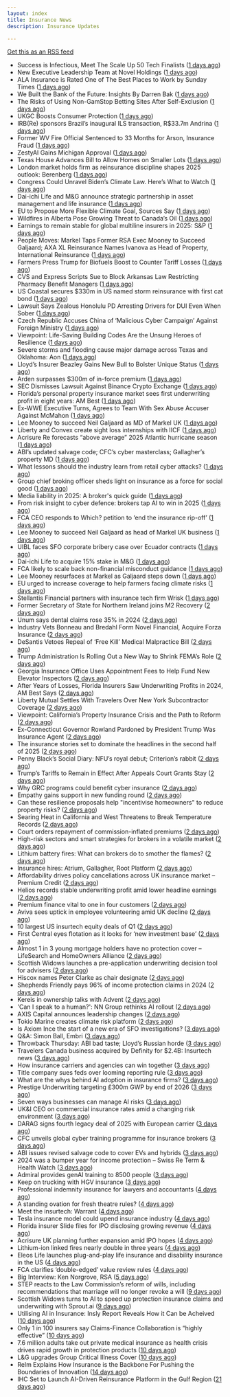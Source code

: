 ```yaml
---
layout: index
title: Insurance News
description: Insurance Updates

---
```


[Get this as an RSS feed](/insurance.rss)

<!-- news_marker starts -->
- Success is Infectious, Meet The Scale Up 50 Tech Finalists ([1 days ago](https://insurance-edge.net/2025/05/30/success-is-infectious-meet-the-scale-up-50-tech-finalists/))
- New Executive Leadership Team at Novel Holdings ([1 days ago](https://insurance-edge.net/2025/05/30/new-executive-leadership-team-at-novel-holdings/))
- ALA Insurance is Rated One of The Best Places to Work by Sunday Times ([1 days ago](https://insurance-edge.net/2025/05/30/ala-insurance-is-rated-one-of-the-best-places-to-work-by-sunday-times/))
- We Built the Bank of the Future: Insights By Darren Bak ([1 days ago](https://insurance-edge.net/2025/05/30/we-built-the-bank-of-the-future-insights-by-darren-bak/))
- The Risks of Using Non-GamStop Betting Sites After Self-Exclusion ([1 days ago](https://insurance-edge.net/2025/05/30/the-risks-of-using-non-gamstop-betting-sites-after-self-exclusion/))
- UKGC Boosts Consumer Protection ([1 days ago](https://insurance-edge.net/2025/05/30/ukgc-boosts-consumer-protection/))
- IRB(Re) sponsors Brazil’s inaugural ILS transaction, R$33.7m Andrina ([1 days ago](https://www.reinsurancene.ws/irbre-sponsors-brazils-inaugural-ils-transaction-r33-7m-andrina/))
- Former WV Fire Official Sentenced to 33 Months for Arson, Insurance Fraud ([1 days ago](https://www.insurancejournal.com/news/southeast/2025/05/30/825740.htm))
- ZestyAI Gains Michigan Approval ([1 days ago](https://www.insurancejournal.com/news/midwest/2025/05/30/825745.htm))
- Texas House Advances Bill to Allow Homes on Smaller Lots ([1 days ago](https://www.insurancejournal.com/news/southcentral/2025/05/30/825741.htm))
- London market holds firm as reinsurance discipline shapes 2025 outlook: Berenberg ([1 days ago](https://www.reinsurancene.ws/london-market-holds-firm-as-reinsurance-discipline-shapes-2025-outlook-berenberg/))
- Congress Could Unravel Biden’s Climate Law. Here’s What to Watch ([1 days ago](https://www.insurancejournal.com/news/national/2025/05/30/825735.htm))
- Dai-ichi Life and M&G announce strategic partnership in asset management and life insurance ([1 days ago](https://www.reinsurancene.ws/dai-ichi-life-and-mg-announce-strategic-partnership-in-asset-management-and-life-insurance/))
- EU to Propose More Flexible Climate Goal, Sources Say ([1 days ago](https://www.insurancejournal.com/news/international/2025/05/30/825731.htm))
- Wildfires in Alberta Pose Growing Threat to Canada’s Oil ([1 days ago](https://www.insurancejournal.com/news/international/2025/05/30/825724.htm))
- Earnings to remain stable for global multiline insurers in 2025: S&P ([1 days ago](https://www.reinsurancene.ws/earnings-to-remain-stable-for-global-multiline-insurers-in-2025-sp/))
- People Moves: Markel Taps Former RSA Exec Mooney to Succeed Galjaard; AXA XL Reinsurance Names Ivanova as Head of Property, International Reinsurance ([1 days ago](https://www.insurancejournal.com/news/international/2025/05/30/825701.htm))
- Farmers Press Trump for Biofuels Boost to Counter Tariff Losses ([1 days ago](https://www.insurancejournal.com/news/midwest/2025/05/30/825702.htm))
- CVS and Express Scripts Sue to Block Arkansas Law Restricting Pharmacy Benefit Managers ([1 days ago](https://www.insurancejournal.com/news/southcentral/2025/05/30/825696.htm))
- US Coastal secures $330m in US named storm reinsurance with first cat bond ([1 days ago](https://www.reinsurancene.ws/us-coastal-secures-330m-in-us-named-storm-reinsurance-with-first-cat-bond/))
- Lawsuit Says Zealous Honolulu PD Arresting Drivers for DUI Even When Sober ([1 days ago](https://www.insurancejournal.com/news/west/2025/05/30/825693.htm))
- Czech Republic Accuses China of ‘Malicious Cyber Campaign’ Against Foreign Ministry ([1 days ago](https://www.insurancejournal.com/news/international/2025/05/30/825682.htm))
- Viewpoint: Life-Saving Building Codes Are the Unsung Heroes of Resilience ([1 days ago](https://www.insurancejournal.com/news/national/2025/05/30/825672.htm))
- Severe storms and flooding cause major damage across Texas and Oklahoma: Aon ([1 days ago](https://www.reinsurancene.ws/severe-storms-and-flooding-cause-major-damage-across-texas-and-oklahoma-aon/))
- Lloyd’s Insurer Beazley Gains New Bull to Bolster Unique Status ([1 days ago](https://www.insurancejournal.com/news/international/2025/05/30/825663.htm))
- Arden surpasses $300m of in-force premium ([1 days ago](https://www.reinsurancene.ws/arden-surpasses-300m-of-in-force-premium/))
- SEC Dismisses Lawsuit Against Binance Crypto Exchange ([1 days ago](https://www.insurancejournal.com/news/national/2025/05/30/825659.htm))
- Florida’s personal property insurance market sees first underwriting profit in eight years: AM Best ([1 days ago](https://www.reinsurancene.ws/floridas-personal-property-insurance-market-sees-first-underwriting-profit-in-eight-years-am-best/))
- Ex-WWE Executive Turns, Agrees to Team With Sex Abuse Accuser Against McMahon ([1 days ago](https://www.insurancejournal.com/news/east/2025/05/30/825651.htm))
- Lee Mooney to succeed Neil Galjaard as MD of Markel UK ([1 days ago](https://www.reinsurancene.ws/lee-mooney-to-succeed-neil-galjaard-as-md-of-markel-uk/))
- Liberty and Convex create sight loss internships with IICF ([1 days ago](https://www.postonline.co.uk/people/7957838/liberty-and-convex-create-sight-loss-internships-with-iicf))
- Acrisure Re forecasts “above average” 2025 Atlantic hurricane season ([1 days ago](https://www.reinsurancene.ws/acrisure-re-forecasts-above-average-2025-atlantic-hurricane-season/))
- ABI’s updated salvage code; CFC’s cyber masterclass; Gallagher’s property MD ([1 days ago](https://www.postonline.co.uk/news/7957830/abis-updated-salvage-code-cfcs-cyber-masterclass-gallaghers-property-md))
- What lessons should the industry learn from retail cyber attacks? ([1 days ago](https://www.postonline.co.uk/technology/7957834/what-lessons-should-the-industry-learn-from-retail-cyber-attacks))
- Group chief broking officer sheds light on insurance as a force for social good ([1 days ago](https://www.insurancebusinessmag.com/uk/news/breaking-news/group-chief-broking-officer-sheds-light-on-insurance-as-a-force-for-social-good-537472.aspx))
- Media liability in 2025: A broker's quick guide ([1 days ago](https://www.insurancebusinessmag.com/uk/news/professional-liability/media-liability-in-2025-a-brokers-quick-guide-537471.aspx))
- From risk insight to cyber defence: brokers tap AI to win in 2025 ([1 days ago](https://www.insurancebusinessmag.com/uk/news/technology/from-risk-insight-to-cyber-defence-brokers-tap-ai-to-win-in-2025-537470.aspx))
- FCA CEO responds to Which? petition to ‘end the insurance rip-off’ ([1 days ago](https://www.postonline.co.uk/news/7957839/fca-ceo-responds-to-which-petition-to-end-the-insurance-rip-off))
- Lee Mooney to succeed Neil Galjaard as head of Markel UK business ([1 days ago](https://www.insurancebusinessmag.com/uk/news/breaking-news/lee-mooney-to-succeed-neil-galjaard-as-head-of-markel-uk-business-537469.aspx))
- UIBL faces SFO corporate bribery case over Ecuador contracts ([1 days ago](https://www.insurancebusinessmag.com/uk/news/breaking-news/uibl-faces-sfo-corporate-bribery-case-over-ecuador-contracts-537468.aspx))
- Dai-ichi Life to acquire 15% stake in M&G ([1 days ago](https://www.insurancebusinessmag.com/uk/news/breaking-news/daiichi-life-to-acquire-15-stake-in-mandg-537467.aspx))
- FCA likely to scale back non-financial misconduct guidance ([1 days ago](https://www.postonline.co.uk/regulation/7957826/fca-likely-to-scale-back-non-financial-misconduct-guidance))
- Lee Mooney resurfaces at Markel as Galjaard steps down ([1 days ago](https://www.postonline.co.uk/news/7957836/lee-mooney-resurfaces-at-markel-as-galjaard-steps-down))
- EU urged to increase coverage to help farmers facing climate risks ([1 days ago](https://www.insurancebusinessmag.com/uk/news/environmental/eu-urged-to-increase-coverage-to-help-farmers-facing-climate-risks-537453.aspx))
- Stellantis Financial partners with insurance tech firm Wrisk ([1 days ago](https://www.insurancebusinessmag.com/uk/news/auto-motor/stellantis-financial-partners-with-insurance-tech-firm-wrisk-537452.aspx))
- Former Secretary of State for Northern Ireland joins M2 Recovery ([2 days ago](https://www.insurancebusinessmag.com/uk/news/breaking-news/former-secretary-of-state-for-northern-ireland-joins-m2-recovery-537451.aspx))
- Unum says dental claims rose 35% in 2024 ([2 days ago](https://www.insurancebusinessmag.com/uk/news/life-insurance/unum-says-dental-claims-rose-35-in-2024-537450.aspx))
- Industry Vets Bonneau and Bredahl Form Novel Financial, Acquire Forza Insurance ([2 days ago](https://www.insurancejournal.com/news/national/2025/05/30/825618.htm))
- DeSantis Vetoes Repeal of ‘Free Kill’ Medical Malpractice Bill ([2 days ago](https://www.insurancejournal.com/news/southeast/2025/05/30/825554.htm))
- Trump Administration Is Rolling Out a New Way to Shrink FEMA’s Role ([2 days ago](https://www.insurancejournal.com/news/national/2025/05/30/825622.htm))
- Georgia Insurance Office Uses Appointment Fees to Help Fund New Elevator Inspectors ([2 days ago](https://www.insurancejournal.com/news/southeast/2025/05/30/825592.htm))
- After Years of Losses, Florida Insurers Saw Underwriting Profits in 2024, AM Best Says ([2 days ago](https://www.insurancejournal.com/news/southeast/2025/05/30/825605.htm))
- Liberty Mutual Settles With Travelers Over New York Subcontractor Coverage ([2 days ago](https://www.insurancejournal.com/news/east/2025/05/30/825533.htm))
- Viewpoint: California’s Property Insurance Crisis and the Path to Reform ([2 days ago](https://www.insurancejournal.com/news/west/2025/05/30/825600.htm))
- Ex-Connecticut Governor Rowland Pardoned by President Trump Was Insurance Agent ([2 days ago](https://www.insurancejournal.com/news/east/2025/05/30/825629.htm))
- The insurance stories set to dominate the headlines in the second half of 2025 ([2 days ago](https://www.postonline.co.uk/commercial/7957828/the-insurance-stories-set-to-dominate-the-headlines-in-the-second-half-of-2025))
- Penny Black’s Social Diary: NFU’s royal debut; Criterion’s rabbit ([2 days ago](https://www.postonline.co.uk/people/7957615/penny-black%E2%80%99s-social-diary-nfu%E2%80%99s-royal-debut-criterion%E2%80%99s-rabbit))
- Trump’s Tariffs to Remain in Effect After Appeals Court Grants Stay ([2 days ago](https://www.insurancejournal.com/news/national/2025/05/29/825614.htm))
- Why GRC programs could benefit cyber insurance ([2 days ago](https://www.dig-in.com/opinion/why-grc-programs-could-benefit-cyber-insurance))
- Empathy gains support in new funding round ([2 days ago](https://www.dig-in.com/news/empathy-gains-support-in-new-funding-round))
- Can these resilience proposals help "incentivise homeowners" to reduce property risks? ([2 days ago](https://www.insurancebusinessmag.com/uk/news/property-insurance/can-these-resilience-proposals-help-incentivise-homeowners-to-reduce-property-risks-537412.aspx))
- Searing Heat in California and West Threatens to Break Temperature Records ([2 days ago](https://www.insurancejournal.com/news/west/2025/05/29/825542.htm))
- Court orders repayment of commission-inflated premiums ([2 days ago](https://www.postonline.co.uk/commercial/7957833/court-orders-repayment-of-commission-inflated-premiums))
- High-risk sectors and smart strategies for brokers in a volatile market ([2 days ago](https://www.insurancebusinessmag.com/uk/news/breaking-news/highrisk-sectors-and-smart-strategies-for-brokers-in-a-volatile-market-537319.aspx))
- Lithium battery fires: What can brokers do to smother the flames? ([2 days ago](https://www.insurancebusinessmag.com/uk/news/auto-motor/lithium-battery-fires-what-can-brokers-do-to-smother-the-flames-537318.aspx))
- Insurance hires: Atrium, Gallagher, Root Platform ([2 days ago](https://www.insurancebusinessmag.com/uk/news/breaking-news/insurance-hires-atrium-gallagher-root-platform-537317.aspx))
- Affordability drives policy cancellations across UK insurance market – Premium Credit ([2 days ago](https://www.insurancebusinessmag.com/uk/news/auto-motor/affordability-drives-policy-cancellations-across-uk-insurance-market--premium-credit-537316.aspx))
- Helios records stable underwriting profit amid lower headline earnings ([2 days ago](https://www.insurancebusinessmag.com/uk/news/breaking-news/helios-records-stable-underwriting-profit-amid-lower-headline-earnings-537315.aspx))
- Premium finance vital to one in four customers ([2 days ago](https://www.postonline.co.uk/personal/7957831/premium-finance-vital-to-one-in-four-customers))
- Aviva sees uptick in employee volunteering amid UK decline ([2 days ago](https://www.postonline.co.uk/people/7957801/aviva-sees-uptick-in-employee-volunteering-amid-uk-decline))
- 10 largest US insurtech equity deals of Q1 ([2 days ago](https://www.dig-in.com/list/10-largest-us-insurtech-equity-deals-of-q1))
- First Central eyes flotation as it looks for ‘new investment base’ ([2 days ago](https://www.postonline.co.uk/news/7957822/first-central-eyes-flotation-as-it-looks-for-%E2%80%98new-investment-base%E2%80%99))
- Almost 1 in 3 young mortgage holders have no protection cover – LifeSearch and HomeOwners Alliance ([2 days ago](https://ifamagazine.com/almost-1-in-3-young-mortgage-holders-have-no-protection-cover-lifesearch-and-homeowners-alliance/))
- Scottish Widows launches a pre-application underwriting decision tool for advisers ([2 days ago](https://ifamagazine.com/scottish-widows-launches-a-pre-application-underwriting-decision-tool-for-advisers/))
- Hiscox names Peter Clarke as chair designate ([2 days ago](https://www.postonline.co.uk/news/7957829/hiscox-names-peter-clarke-as-chair-designate))
- Shepherds Friendly pays 96% of income protection claims in 2024 ([2 days ago](https://ifamagazine.com/shepherds-friendly-pays-96-of-income-protection-claims-in-2024/))
- Kereis in ownership talks with Advent ([2 days ago](https://www.insurancebusinessmag.com/uk/news/breaking-news/kereis-in-ownership-talks-with-advent-537286.aspx))
- 'Can I speak to a human?': NN Group rethinks AI rollout ([2 days ago](https://www.insurancebusinessmag.com/uk/news/technology/can-i-speak-to-a-human-nn-group-rethinks-ai-rollout-537285.aspx))
- AXIS Capital announces leadership changes ([2 days ago](https://www.insurancebusinessmag.com/uk/news/breaking-news/axis-capital-announces-leadership-changes-537284.aspx))
- Tokio Marine creates climate risk platform ([2 days ago](https://www.insurancebusinessmag.com/uk/news/environmental/tokio-marine-creates-climate-risk-platform-537283.aspx))
- Is Axiom Ince the start of a new era of SFO investigations? ([3 days ago](https://www.postonline.co.uk/broker/7957763/is-axiom-ince-the-start-of-a-new-era-of-sfo-investigations))
- Q&A: Simon Ball, Embri ([3 days ago](https://www.postonline.co.uk/technology/7957476/qa-simon-ball-embri))
- Throwback Thursday: ABI bad taste; Lloyd’s Russian horde ([3 days ago](https://www.postonline.co.uk/lloyd%E2%80%99slondon/7956606/throwback-thursday-abi-bad-taste-lloyd%E2%80%99s-russian-horde))
- Travelers Canada business acquired by Definity for $2.4B: Insurtech news ([3 days ago](https://www.dig-in.com/news/travelers-canada-acquired-by-definity-2-4b-insurtech-news))
- How insurance carriers and agencies can win together ([3 days ago](https://www.dig-in.com/opinion/how-insurance-carriers-and-agencies-can-win-together))
- Title company sues feds over looming reporting rule ([3 days ago](https://www.dig-in.com/news/title-company-sues-feds-over-looming-reporting-rule))
- What are the whys behind AI adoption in insurance firms? ([3 days ago](https://www.dig-in.com/news/what-are-the-whys-behind-ai-adoption-in-insurance-firms))
- Prestige Underwriting targeting £300m GWP by end of 2026 ([3 days ago](https://www.postonline.co.uk/news/7957825/prestige-underwriting-targeting-%C2%A3300m-gwp-by-end-of-2026))
- Seven ways businesses can manage AI risks ([3 days ago](https://www.insurancebusinessmag.com/uk/news/cyber/seven-ways-businesses-can-manage-ai-risks-537188.aspx))
- UK&I CEO on commercial insurance rates amid a changing risk environment ([3 days ago](https://www.insurancebusinessmag.com/uk/news/breaking-news/ukandi-ceo-on-commercial-insurance-rates-amid-a-changing-risk-environment-537187.aspx))
- DARAG signs fourth legacy deal of 2025 with European carrier ([3 days ago](https://www.insurancebusinessmag.com/uk/news/breaking-news/darag-signs-fourth-legacy-deal-of-2025-with-european-carrier-537184.aspx))
- CFC unveils global cyber training programme for insurance brokers ([3 days ago](https://www.insurancebusinessmag.com/uk/news/cyber/cfc-unveils-global-cyber-training-programme-for-insurance-brokers-537183.aspx))
- ABI issues revised salvage code to cover EVs and hybrids ([3 days ago](https://www.insurancebusinessmag.com/uk/news/auto-motor/abi-issues-revised-salvage-code-to-cover-evs-and-hybrids-537182.aspx))
- 2024 was a bumper year for income protection – Swiss Re Term & Health Watch ([3 days ago](https://ifamagazine.com/2024-was-a-bumper-year-for-income-protection-swiss-re-term-health-watch/))
- Admiral provides genAI training to 8500 people ([3 days ago](https://www.postonline.co.uk/technology/7957819/admiral-provides-genai-training-to-8500-people))
- Keep on trucking with HGV insurance ([3 days ago](https://www.postonline.co.uk/commercial/7957551/keep-on-trucking-with-hgv-insurance))
- Professional indemnity insurance for lawyers and accountants ([4 days ago](https://www.postonline.co.uk/commercial/7957725/professional-indemnity-insurance-for-lawyers-and-accountants))
- A standing ovation for fresh theatre rules? ([4 days ago](https://www.postonline.co.uk/commercial/7957410/a-standing-ovation-for-fresh-theatre-rules))
- Meet the insurtech: Warrant ([4 days ago](https://www.dig-in.com/news/meet-the-insurtech-warrant))
- Tesla insurance model could upend insurance industry ([4 days ago](https://www.dig-in.com/opinion/tesla-insurance-model-could-upend-insurance-industry))
- Florida insurer Slide files for IPO disclosing growing revenue ([4 days ago](https://www.dig-in.com/articles/florida-insurer-slide-files-for-ipo-disclosing-growing-revenue))
- Acrisure UK planning further expansion amid IPO hopes ([4 days ago](https://www.postonline.co.uk/news/7957733/acrisure-uk-planning-further-expansion-amid-ipo-hopes))
- Lithium-ion linked fires nearly double in three years ([4 days ago](https://www.postonline.co.uk/personal/7957821/lithium-ion-linked-fires-nearly-double-in-three-years))
- Eleos Life launches plug-and-play life insurance and disability insurance in the US ([4 days ago](https://ifamagazine.com/eleos-life-launches-plug-and-play-life-insurance-and-disability-insurance-in-the-us/))
- FCA clarifies ‘double-edged’ value review rules ([4 days ago](https://www.postonline.co.uk/regulation/7957818/fca-clarifies-%E2%80%98double-edged%E2%80%99-value-review-rules))
- Big Interview: Ken Norgrove, RSA ([5 days ago](https://www.postonline.co.uk/commercial/7957757/big-interview-ken-norgrove-rsa))
- STEP reacts to the Law Commission’s reform of wills, including recommendations that marriage will no longer revoke a will ([9 days ago](https://ifamagazine.com/step-reacts-to-the-law-commissions-reform-of-wills-including-recommendations-that-marriage-will-no-longer-revoke-a-will/))
- Scottish Widows turns to AI to speed up protection insurance claims and underwriting with Sprout.ai ([9 days ago](https://ifamagazine.com/scottish-widows-turns-to-ai-to-speed-up-protection-insurance-claims-and-underwriting-with-sprout-ai/))
- Utilising AI in Insurance: Insly Report Reveals How it Can be Acheived ([10 days ago](https://thefintechtimes.com/utilising-ai-in-insurance-insly-report-reveals-how-it-can-be-acheived/))
- Only 1 in 100 insurers say Claims-Finance Collaboration is “highly effective” ([10 days ago](https://ifamagazine.com/only-1-in-100-insurers-say-claims-finance-collaboration-is-highly-effective/))
- 7.6 million adults take out private medical insurance as health crisis drives rapid growth in protection products ([10 days ago](https://ifamagazine.com/7-6-million-adults-take-out-private-medical-insurance-as-health-crisis-drives-rapid-growth-in-protection-products/))
- L&G upgrades Group Critical Illness Cover ([10 days ago](https://ifamagazine.com/lg-upgrades-group-critical-illness-cover/))
- Relm Explains How Insurance is the Backbone For Pushing the Boundaries of Innovation ([14 days ago](https://thefintechtimes.com/relm-explains-how-insurance-is-the-backbone-for-pushing-the-boundaries-of-innovation/))
- IHC Set to Launch AI-Driven Reinsurance Platform in the Gulf Region ([21 days ago](https://thefintechtimes.com/ihc-set-to-launch-ai-driven-reinsurance-platform/))

<!-- news_marker ends -->